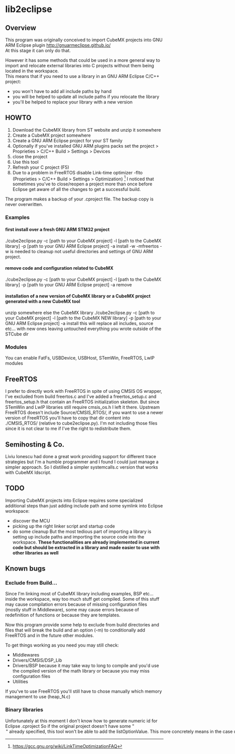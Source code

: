 # lib2eclipse

## Overview
This program was originally conceived to import CubeMX projects into GNU ARM Eclipse plugin http://gnuarmeclipse.github.io/  
At this stage it can only do that.

However it has some methods that could be used in a more general way to import and relocate external libraries into C projects without them being located in the workspace.  
This means that if you need to use a library in an GNU ARM Eclipse C/C++ project:
* you won't have to add all include paths by hand
* you will be helped to update all include paths if you relocate the library
* you'll be helped to replace your library with a new version

## HOWTO
1. Download the CubeMX library from ST website and unzip it somewhere
2. Create a CubeMX project somewhere
3. Create a GNU ARM Eclipse project for your ST family
4. Optionally if you've installed GNU ARM plugins packs set the project > Proprieties > C/C++ Build > Settings > Devices
5. close the project
6. Use this tool
7. Refresh your C project (F5)
8. Due to a problem in FreeRTOS disable Link-time optimizer -flto (Proprieties > C/C++ Build > Settings > Optimization) [^1]
I noticed that sometimes you've to close/reopen a project more than once before Eclipse get aware of all the changes to get a successful build.

The program makes a backup of your .cproject file. The backup copy is never overwritten.

### Examples
#### first install over a fresh GNU ARM STM32 project
./cube2eclipse.py -c [path to your CubeMX project] -l [path to the CubeMX library] -p [path to your GNU ARM Eclipse project] -a install -w -mfreertos
-w is needed to cleanup not useful directories and settings of GNU ARM project.
#### remove code and configuration related to CubeMX
./cube2eclipse.py -c [path to your CubeMX project] -l [path to the CubeMX library] -p [path to your GNU ARM Eclipse project] -a remove
#### installation of a new version of CubeMX library or a CubeMX project generated with a new CubeMX tool
unzip somewhere else the CubeMX library
./cube2eclipse.py -c [path to your CubeMX project] -l [path to the CubeMX NEW library] -p [path to your GNU ARM Eclipse project] -a install
this will replace all includes, source etc... with new ones leaving untouched everything you wrote outside of the STCube dir
### Modules
You can enable FatFs, USBDevice, USBHost, STemWin, FreeRTOS, LwIP modules

## FreeRTOS
I prefer to directly work with FreeRTOS in spite of using CMSIS OS wrapper, I've excluded from build freertos.c and I've added a freertos_setup.c and freertos_setup.h that contain an FreeRTOS initialization skeleton. But since STemWin and LwIP libraries still require cmsis_os.h I left it there.
Upstream FreeRTOS doesn't include Source/CMSIS_RTOS/, if you want to use a newer version of FreeRTOS you'll have to copy that dir content into ./CMSIS_RTOS/ (relative to cube2eclipse.py). I'm not including those files since it is not clear to me if I've the right to redistribute them.

## Semihosting & Co.
Liviu Ionescu had done a great work providing support for different trace strategies but I'm a humble programmer and I found I could just manage a simpler approach.
So I distilled a simpler systemcalls.c version that works with CubeMX ldscript.

## TODO
Importing CubeMX projects into Eclipse requires some specialized additional steps than just adding include path and some symlink into Eclipse workspace:
* discover the MCU
* picking up the right linker script and startup code
* do some cleanup
But the most tedious part of importing a library is setting up include paths and importing the source code into the workspace.
**These functionalities are already implemented in current code but should be extracted in a library and made easier to use with other libraries as well**

## Known bugs
### Exclude from Build...
Since I'm linking most of CubeMX library including examples, BSP etc... inside the workspace, way too much stuff get compiled.
Some of this stuff may cause compilation errors because of missing configuration files (mostly stuff in Middleware), some may cause errors because of redefinition of functions or because they are templates.

Now this program provide some help to exclude from build directories and files that will break the build and an option (-m) to conditionally add FreeRTOS and in the future other modules.

To get things working as you need you may still check:
* Middlewares
* Drivers/CMSIS/DSP_Lib
* Drivers/BSP
because it may take way to long to compile and you'd use the compiled version of the math library or because you may miss configuration files
* Utilities

If you've to use FreeRTOS you'll still have to chose manually which memory management to use (heap_N.c)

### Binary libraries
Unfortunately at this moment I don't know how to generate numeric id for Eclipse .cproject
So if the original project doesn't have some "<option>" already specified, this tool won't be
able to add the listOptionValue.
This more concretely means in the case of GNU ARM plugin projects, it won't be able to add arm math binary library to your linker options.
A workaround is to add a fake entry to
Proprieties > C/C++ Build -> Settings > Cross ARM C Linker > Libraries
a fake entry

[^1]: https://gcc.gnu.org/wiki/LinkTimeOptimizationFAQ

